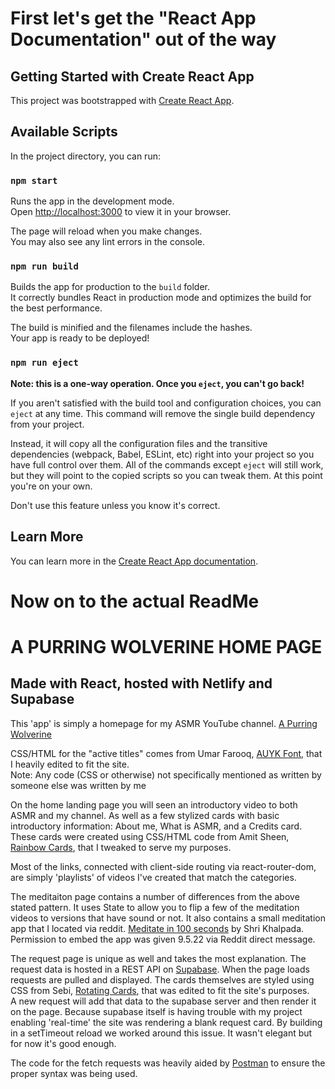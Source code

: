 # First let's get the "React App Documentation" out of the way
## Getting Started with Create React App

This project was bootstrapped with [Create React App](https://github.com/facebook/create-react-app).

## Available Scripts

In the project directory, you can run:

### `npm start`

Runs the app in the development mode.\
Open [http://localhost:3000](http://localhost:3000) to view it in your browser.

The page will reload when you make changes.\
You may also see any lint errors in the console.

### `npm run build`

Builds the app for production to the `build` folder.\
It correctly bundles React in production mode and optimizes the build for the best performance.

The build is minified and the filenames include the hashes.\
Your app is ready to be deployed!

### `npm run eject`

**Note: this is a one-way operation. Once you `eject`, you can't go back!**

If you aren't satisfied with the build tool and configuration choices, you can `eject` at any time. This command will remove the single build dependency from your project.

Instead, it will copy all the configuration files and the transitive dependencies (webpack, Babel, ESLint, etc) right into your project so you have full control over them. All of the commands except `eject` will still work, but they will point to the copied scripts so you can tweak them. At this point you're on your own.

Don't use this feature unless you know it's correct.

## Learn More

You can learn more in the [Create React App documentation](https://facebook.github.io/create-react-app/docs/getting-started).

# Now on to the actual ReadMe
# A PURRING WOLVERINE HOME PAGE
 ## Made with React, hosted with Netlify and Supabase

 This 'app' is simply a homepage for my ASMR YouTube channel. [A Purring Wolverine](https://www.youtube.com/channel/UCa-v-Az44bcKKbx2o1ioOgQ) 

 CSS/HTML for the "active titles" comes from Umar Farooq, [AUYK Font](https://codepen.io/umarcbs/pen/oNYePEj), that I heavily edited to fit the site. \
 Note: Any code (CSS or otherwise) not specifically mentioned as written by someone else was written by me

 On the home landing page you will seen an introductory video to both ASMR and my channel. As well as a few stylized cards with basic introductory information: About me, What is ASMR, and a Credits card. These cards were created using CSS/HTML code from Amit Sheen, [Rainbow Cards](https://codepen.io/amit_sheen/pen/ZEJdamr?editors=1111), that I tweaked to serve my purposes. 
 
 Most of the links, connected with client-side routing via react-router-dom, are simply 
 'playlists' of videos I've created that match the categories. 

 The meditaiton page contains a number of differences from the above stated pattern. It uses State to allow you to flip a few of the meditation videos to versions that have sound or not. It also contains a small meditation app that I located via reddit. [Meditate in 100 seconds](https://www.thisisathing.io/) by Shri Khalpada. Permission to embed the app was given 9.5.22 via Reddit direct message. 

The request page is unique as well and takes the most explanation. The request data is hosted in a REST API on [Supabase](https://supabase.com/). When the page loads requests are pulled and displayed. The cards themselves are styled using CSS from Sebi, [Rotating Cards](https://codepen.io/DivineBlow/pen/ZEBqNZb), that was edited to fit the site's purposes. \
A new request will add that data to the supabase server and then render it on the page. Because supabase itself is having trouble with my project enabling 'real-time' the site was rendering a blank request card. By building in a setTimeout reload we worked around this issue. It wasn't elegant but for now it's good enough.

The code for the fetch requests was heavily aided by [Postman](https://www.postman.com/) to ensure the proper syntax was being used. 
